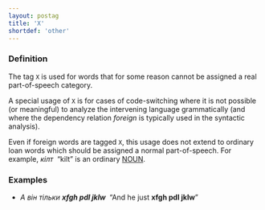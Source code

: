 ```yaml
---
layout: postag
title: 'X'
shortdef: 'other'
---
```


### Definition

The tag `X` is used for words that for some reason cannot be assigned a real part-of-speech category.

A special usage of `X` is for cases of code-switching where it is not possible (or meaningful) to analyze the intervening language
grammatically (and where the dependency relation _foreign_ is typically used in the syntactic analysis).

Even if foreign words are tagged `X`, this usage does not extend to ordinary loan words which should be assigned a normal
part-of-speech. For example, _кілт&nbsp;_ “kilt” is an ordinary [NOUN]().

### Examples

- _А він тільки <b>xfgh pdl jklw</b>&nbsp;_ “And he just <b>xfgh pdl jklw</b>”

<!-- Interlanguage links updated Út zář 29 20:31:32 CEST 2020 -->
